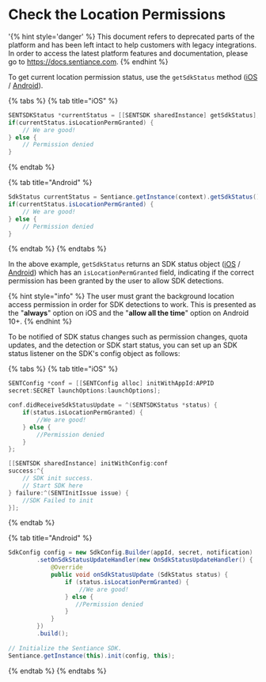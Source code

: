 # Check the Location Permissions

'{% hint style='danger' %} This document refers to deprecated parts of the platform and has been left intact to help customers with legacy integrations. In order to access the latest platform features and documentation, please go to https://docs.sentiance.com. {% endhint %}

To get current location permission status, use the `getSdkStatus` method \([iOS](../api-reference/ios/sentsdk/#getsdkstatus) / [Android](../api-reference/android/sentiance.md#getsdkstatus)\).

{% tabs %}
{% tab title="iOS" %}
```objectivec
SENTSDKStatus *currentStatus = [[SENTSDK sharedInstance] getSdkStatus];
if(currentStatus.isLocationPermGranted) {
	// We are good!
} else {
	// Permission denied
}
```
{% endtab %}

{% tab title="Android" %}
```java
SdkStatus currentStatus = Sentiance.getInstance(context).getSdkStatus();
if(currentStatus.isLocationPermGranted) {
	// We are good!
} else {
	// Permission denied
}
```
{% endtab %}
{% endtabs %}

In the above example, `getSdkStatus` returns an SDK status object \([iOS](../api-reference/ios/sentsdk/sentsdkstatus.md) / [Android](../api-reference/android/sdkstatus/)\) which has an `isLocationPermGranted` field, indicating if the correct permission has been granted by the user to allow SDK detections.

{% hint style="info" %}
The user must grant the background location access permission in order for SDK detections to work. This is presented as the "**always**" option on iOS and the "**allow all the time**" option on Android 10+.
{% endhint %}

To be notified of SDK status changes such as permission changes, quota updates, and the detection or SDK start status, you can set up an SDK status listener on the SDK's config object as follows: 

{% tabs %}
{% tab title="iOS" %}
```objectivec
SENTConfig *conf = [[SENTConfig alloc] initWithAppId:APPID
secret:SECRET launchOptions:launchOptions];

conf.didReceiveSdkStatusUpdate = ^(SENTSDKStatus *status) {
	if(status.isLocationPermGranted) {
		//We are good!
	} else {
		//Permission denied
	}
};

[[SENTSDK sharedInstance] initWithConfig:conf
success:^{
	// SDK init success.
	// Start SDK here
} failure:^(SENTInitIssue issue) {
	//SDK Failed to init
}];
```
{% endtab %}

{% tab title="Android" %}
```java
SdkConfig config = new SdkConfig.Builder(appId, secret, notification)
        .setOnSdkStatusUpdateHandler(new OnSdkStatusUpdateHandler() {
            @Override
            public void onSdkStatusUpdate (SdkStatus status) {
                if (status.isLocationPermGranted) {
                    //We are good!
                } else {
                   //Permission denied 
                }
            }
        })
        .build();
                
// Initialize the Sentiance SDK.
Sentiance.getInstance(this).init(config, this);
```
{% endtab %}
{% endtabs %}

